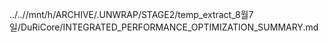 ../..//mnt/h/ARCHIVE/.UNWRAP/STAGE2/temp_extract_8월7일/DuRiCore/INTEGRATED_PERFORMANCE_OPTIMIZATION_SUMMARY.md